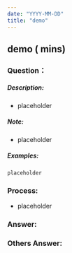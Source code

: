 ```yaml
---
date: "YYYY-MM-DD"
title: "demo"
---
```


## demo ( mins)

### Question：

##### Description:
* placeholder

##### Note:
* placeholder

##### Examples:
```
placeholder
```

### Process:
- placeholder

### Answer:

### Others Answer:
